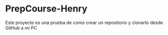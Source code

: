 # PrepCourse-Henry
Este proyecto es una prueba de como crear un repositorio y clonarlo desde GitHub a mi PC
